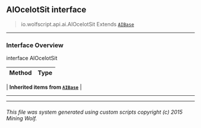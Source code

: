 ## AIOcelotSit __interface__

>io.wolfscript.api.ai.AIOcelotSit
>Extends [`AIBase`](AIBase.md)

---

### Interface Overview

interface AIOcelotSit

Method | Type   
--- | :--- 
 |
__Inherited items from [`AIBase`](AIBase.md)__ |





---



---


###### This file was system generated using custom scripts copyright (c) 2015 Mining Wolf.
	

